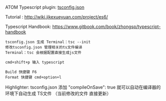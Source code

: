 
ATOM Typescript plugin:
[tsconfig.json](https://github.com/TypeStrong/atom-typescript-examples/blob/master/success/tsconfig.json)

Tutorial : http://wiki.jikexueyuan.com/project/es6/

Typescript Handbook: https://www.gitbook.com/book/zhongsp/typescript-handbook
```
tsconfig.json 生成 Terminal：tsc --init
修改tsconfig.json 管理相关的ts文件编译
Terminal：tsc 会根据配置直接生成js文件

cmd+shift+p 输入 typescript

Build 快捷键 F6
Format 快捷键 cmd+option+l

```

Highlighter: tsconfig.json 添加 "compileOnSave": true 就可以自动在编译器的环境下自动生成 TS文件 （当前修改的文件 直接更新）
